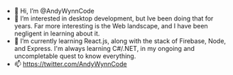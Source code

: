 - 👋 Hi, I’m @AndyWynnCode
- 👀 I’m interested in desktop development, but Ive been doing that for years. Far more interesting is the Web landscape, and I have been negligent in learning about it.
- 🌱 I’m currently learning React.js, along with the stack of Firebase, Node, and Express. I'm always learning C#/.NET, in my ongoing and uncompletable quest to know everything.
- 📫 https://twitter.com/AndyWynnCode
